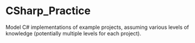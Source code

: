 CSharp_Practice
=========

Model C# implementations of example projects, assuming various levels of knowledge (potentially multiple levels for each project).